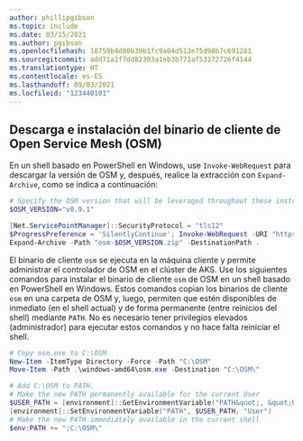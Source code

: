 ```yaml
---
author: phillipgibson
ms.topic: include
ms.date: 03/15/2021
ms.author: pgibson
ms.openlocfilehash: 10759b4d80b39b1fc9a04d513e75d98b7c691281
ms.sourcegitcommit: add71a1f7dd82303a1eb3b771af53172726f4144
ms.translationtype: HT
ms.contentlocale: es-ES
ms.lasthandoff: 09/03/2021
ms.locfileid: "123440101"
---
```

## <a name="download-and-install-the-open-service-mesh-osm-client-binary"></a>Descarga e instalación del binario de cliente de Open Service Mesh (OSM)

En un shell basado en PowerShell en Windows, use `Invoke-WebRequest` para descargar la versión de OSM y, después, realice la extracción con `Expand-Archive`, como se indica a continuación:

```powershell
# Specify the OSM version that will be leveraged throughout these instructions
$OSM_VERSION="v0.9.1"

[Net.ServicePointManager]::SecurityProtocol = "tls12"
$ProgressPreference = 'SilentlyContinue'; Invoke-WebRequest -URI "https://github.com/openservicemesh/osm/releases/download/$OSM_VERSION/osm-$OSM_VERSION-windows-amd64.zip&quot; -OutFile &quot;osm-$OSM_VERSION.zip"
Expand-Archive -Path "osm-$OSM_VERSION.zip" -DestinationPath .
```

El binario de cliente `osm` se ejecuta en la máquina cliente y permite administrar el controlador de OSM en el clúster de AKS. Use los siguientes comandos para instalar el binario de cliente `osm` de OSM en un shell basado en PowerShell en Windows. Estos comandos copian los binarios de cliente `osm` en una carpeta de OSM y, luego, permiten que estén disponibles de inmediato (en el shell actual) y de forma permanente (entre reinicios del shell) mediante `PATH`. No es necesario tener privilegios elevados (administrador) para ejecutar estos comandos y no hace falta reiniciar el shell.

```powershell
# Copy osm.exe to C:\OSM
New-Item -ItemType Directory -Force -Path "C:\OSM"
Move-Item -Path .\windows-amd64\osm.exe -Destination "C:\OSM\"

# Add C:\OSM to PATH.
# Make the new PATH permanently available for the current User
$USER_PATH = [environment]::GetEnvironmentVariable("PATH&quot;, &quot;User&quot;) + &quot;;C:\OSM\"
[environment]::SetEnvironmentVariable("PATH", $USER_PATH, "User")
# Make the new PATH immediately available in the current shell
$env:PATH += ";C:\OSM\"
```
